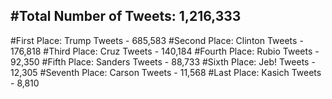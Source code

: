 #Total Number of Tweets: 1,216,333 
---
#First Place: Trump Tweets - 685,583
#Second Place: Clinton Tweets - 176,818
#Third Place: Cruz Tweets - 140,184
#Fourth Place: Rubio Tweets - 92,350
#Fifth Place: Sanders Tweets - 88,733
#Sixth Place: Jeb! Tweets - 12,305
#Seventh Place: Carson Tweets - 11,568
#Last Place: Kasich Tweets - 8,810
